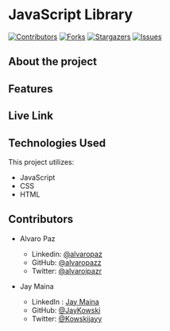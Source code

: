 # JavaScript Library

[![Contributors][contributors-shield]][contributors-url]
[![Forks][forks-shield]][forks-url]
[![Stargazers][stars-shield]][stars-url]
[![Issues][issues-shield]][issues-url]

## About the project



## Features



## Live Link


## Technologies Used

This project utilizes:

- JavaScript
- CSS
- HTML

<!-- 

## Testing

## Test Output

-->

## Contributors

- Alvaro Paz
  - Linkedin: [@alvaropaz](https://linkedin.com/in/alvaropaz/)
  - GitHub: [@alvaropazz](https://github.com/alvaropazz)
  - Twitter: [@alvaroipazr](https://twitter.com/alvaroipazr)

- Jay Maina
  - LinkedIn : [Jay Maina](https://www.linkedin.com/in/jay-maina/)
  - GitHub: [@JayKowski](https://github.com/JayKowski)
  - Twitter: [@Kowskijayy](https://twitter.com/Kowskijayy)
  
<!-- MARKDOWN LINKS & IMAGES -->

[contributors-shield]: https://img.shields.io/github/contributors/alvaropazz/js-tictactoe.svg?style=flat-square
[contributors-url]: https://github.com/alvaropazz/js-tictactoe/graphs/contributors
[forks-shield]: https://img.shields.io/github/forks/alvaropazz/js-tictactoe.svg?style=flat-square
[forks-url]: https://github.com/alvaropazz/js-tictactoe/network/members
[stars-shield]: https://img.shields.io/github/stars/alvaropazz/js-tictactoe.svg?style=flat-square
[stars-url]: https://github.com/alvaropazz/js-tictactoe/stargazers
[issues-shield]: https://img.shields.io/github/issues/alvaropazz/js-tictactoe.svg?style=flat-square
[issues-url]: https://github.com/alvaropazz/js-tictactoe/issues

